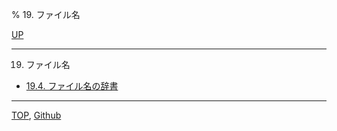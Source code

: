 % 19. ファイル名

[UP](index.html)  

---

19. ファイル名

- [19.4. ファイル名の辞書](19.4.html)

---
[TOP](index.html),  [Github](https://github.com/nptcl/npt-japanese)

